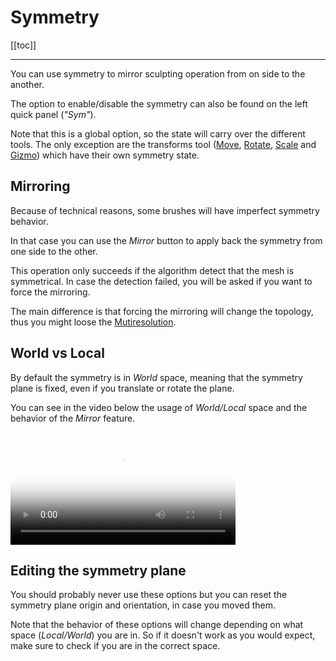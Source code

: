 # Symmetry

[[toc]]

---

You can use symmetry to mirror sculpting operation from on side to the another.

The option to enable/disable the symmetry can also be found on the left quick panel (*"Sym"*).

Note that this is a global option, so the state will carry over the different tools.
The only exception are the transforms tool ([Move](#translate), [Rotate](#rotate), [Scale](#scale) and [Gizmo](#gizmo)) which have their own symmetry state.


## Mirroring
Because of technical reasons, some brushes will have imperfect symmetry behavior.

In that case you can use the *Mirror* button to apply back the symmetry from one side to the other.

This operation only succeeds if the algorithm detect that the mesh is symmetrical.
In case the detection failed, you will be asked if you want to force the mirroring.

The main difference is that forcing the mirroring will change the topology, thus you might loose the [Mutiresolution](topology.md#multiresolution).


## World vs Local

By default the symmetry is in *World* space, meaning that the symmetry plane is fixed, even if you translate or rotate the plane.

You can see in the video below the usage of *World/Local* space and the behavior of the *Mirror* feature.

<video width='360' preload='metadata' poster='./videos/symmetry.jpg' controls>
    <source src='./videos/symmetry.mp4' type='video/mp4'>
</video>

## Editing the symmetry plane

You should probably never use these options but you can reset the symmetry plane origin and orientation, in case you moved them.

Note that the behavior of these options will change depending on what space (*Local/World*) you are in.
So if it doesn't work as you would expect, make sure to check if you are in the correct space.
